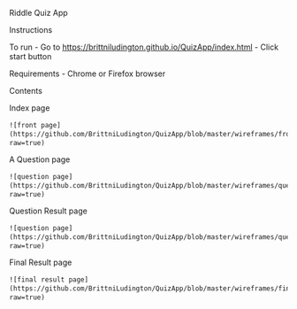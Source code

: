 Riddle Quiz App

Instructions

  To run
    - Go to https://brittniludington.github.io/QuizApp/index.html
    - Click start button
 
 Requirements
    - Chrome or Firefox browser
    
Contents

  Index page
  
    ![front page](https://github.com/BrittniLudington/QuizApp/blob/master/wireframes/frontPage.png?raw=true)
    
 
  A Question page
  
    ![question page](https://github.com/BrittniLudington/QuizApp/blob/master/wireframes/question.png?raw=true)
    
 Question Result page
 
    ![question page](https://github.com/BrittniLudington/QuizApp/blob/master/wireframes/questionResult.png?raw=true)
    
 Final Result page
 
    ![final result page](https://github.com/BrittniLudington/QuizApp/blob/master/wireframes/finalResult.png?raw=true)
